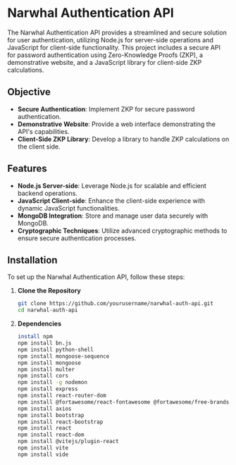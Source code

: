 # Narwhal Authentication API

The Narwhal Authentication API provides a streamlined and secure solution for user authentication, utilizing Node.js for server-side operations and JavaScript for client-side functionality. This project includes a secure API for password authentication using Zero-Knowledge Proofs (ZKP), a demonstrative website, and a JavaScript library for client-side ZKP calculations.

## Objective

- **Secure Authentication**: Implement ZKP for secure password authentication.
- **Demonstrative Website**: Provide a web interface demonstrating the API's capabilities.
- **Client-Side ZKP Library**: Develop a library to handle ZKP calculations on the client side.

## Features

- **Node.js Server-side**: Leverage Node.js for scalable and efficient backend operations.
- **JavaScript Client-side**: Enhance the client-side experience with dynamic JavaScript functionalities.
- **MongoDB Integration**: Store and manage user data securely with MongoDB.
- **Cryptographic Techniques**: Utilize advanced cryptographic methods to ensure secure authentication processes.

## Installation

To set up the Narwhal Authentication API, follow these steps:

1. **Clone the Repository**

   ```bash
   git clone https://github.com/yourusername/narwhal-auth-api.git
   cd narwhal-auth-api
2. **Dependencies**

      ```bash
      install npm
      npm install bn.js
      npm install python-shell
      npm install mongoose-sequence
      npm install mongoose
      npm install multer
      npm install cors
      npm install -g nodemon
      npm install express
      npm install react-router-dom
      npm install @fortawesome/react-fontawesome @fortawesome/free-brands-svg-icons
      npm install axios
      npm install bootstrap
      npm install react-bootstrap
      npm install react
      npm install react-dom
      npm install @vitejs/plugin-react
      npm install vite
      npm install vide

   
